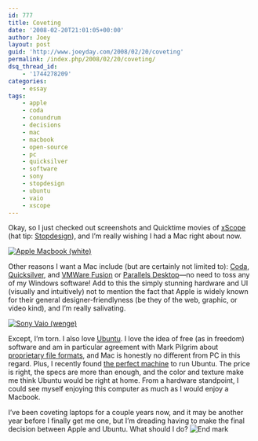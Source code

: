 ```yaml
---
id: 777
title: Coveting
date: '2008-02-20T21:01:05+00:00'
author: Joey
layout: post
guid: 'http://www.joeyday.com/2008/02/20/coveting'
permalink: /index.php/2008/02/20/coveting/
dsq_thread_id:
    - '1744278209'
categories:
    - essay
tags:
    - apple
    - coda
    - conundrum
    - decisions
    - mac
    - macbook
    - open-source
    - pc
    - quicksilver
    - software
    - sony
    - stopdesign
    - ubuntu
    - vaio
    - xscope
---
```


Okay, so I just checked out screenshots and Quicktime movies of [xScope](http://iconfactory.com/software/xscope) (hat tip: [Stopdesign](http://www.stopdesign.com/log/2008/02/20/xscope-2.html)), and I’m really wishing I had a Mac right about now.

[![Apple Macbook (white)](http://joeyday.com/wp-content/uploads/2008/02/macbook_white.png)](http://www.apple.com/macbook)

Other reasons I want a Mac include (but are certainly not limited to): [Coda](http://www.panic.com/coda/), [Quicksilver](http://docs.blacktree.com/quicksilver/what_is_quicksilver), and [VMWare Fusion](http://www.vmware.com/products/fusion/) or [Parallels Desktop](http://www.parallels.com/en/products/desktop/)—no need to toss any of my Windows software! Add to this the simply stunning hardware and UI (visually and intuitively) not to mention the fact that Apple is widely known for their general designer-friendlyness (be they of the web, graphic, or video kind), and I’m really salivating.

[![Sony Vaio (wenge)](http://joeyday.com/wp-content/uploads/2008/02/vaio_wenge.png)](http://www.sonystyle.com/webapp/wcs/stores/servlet/ProductDisplay?catalogId=10551&storeId=10151&langId=-1&productId=8198552921665293692)

Except, I’m torn. I also love [Ubuntu](http://www.ubuntu.com). I love the idea of free (as in freedom) software and am in particular agreement with Mark Pilgrim about [proprietary file formats](http://diveintomark.org/archives/2006/06/02/when-the-bough-breaks), and Mac is honestly no different from PC in this regard. Plus, I recently found [the perfect machine](http://www.sonystyle.com/webapp/wcs/stores/servlet/ProductDisplay?catalogId=10551&storeId=10151&langId=-1&productId=8198552921665293692) to run Ubuntu. The price is right, the specs are more than enough, and the color and texture make me think Ubuntu would be right at home. From a hardware standpoint, I could see myself enjoying this computer as much as I would enjoy a Macbook.

I’ve been coveting laptops for a couple years now, and it may be another year before I finally get me one, but I’m dreading having to make the final decision between Apple and Ubuntu. What should I do? ![End mark](http://joeyday.com/wp-content/uploads/2009/08/endmark.png "End mark")